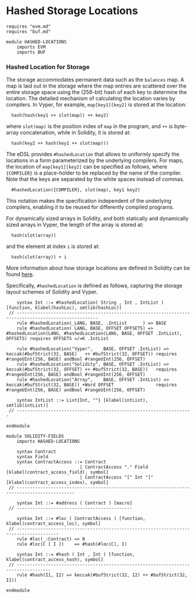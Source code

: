 Hashed Storage Locations
========================

```k
requires "evm.md"
requires "buf.md"

module HASHED-LOCATIONS
    imports EVM
    imports BUF
```

### Hashed Location for Storage

The storage accommodates permanent data such as the `balances` map.
A map is laid out in the storage where the map entries are scattered over the entire storage space using the (256-bit) hash of each key to determine the location.
The detailed mechanism of calculating the location varies by compilers.
In Vyper, for example, `map[key1][key2]` is stored at the location:

```
  hash(hash(key1 ++ slot(map)) ++ key2)
```

where `slot(map)` is the position index of `map` in the program, and `++` is byte-array concatenation, while in Solidity, it is stored at:

```
  hash(key2 ++ hash(key1 ++ slot(map)))
```

The eDSL provides `#hashedLocation` that allows to uniformly specify the locations in a form parameterized by the underlying compilers.
For maps, the location of `map[key1][key2]` can be specified as follows, where `{COMPILER}` is a place-holder to be replaced by the name of the compiler.
Note that the keys are separated by the white spaces instead of commas.

```
  #hashedLocation({COMPILER}, slot(map), key1 key2)
```

This notation makes the specification independent of the underlying compilers, enabling it to be reused for differently compiled programs.

For dynamically sized arrays in Solidity, and both statically and dynamically sized arrays in Vyper, the length of the array is stored at:

```
  hash(slot(array))
```

and the element at index `i` is stored at:

```
  hash(slot(array)) + i
```

More information about how storage locations are defined in Solidity can be found [here](https://solidity.readthedocs.io/en/v0.5.11/miscellaneous.html#layout-of-state-variables-in-storage).

Specifically, `#hashedLocation` is defined as follows, capturing the storage layout schemes of Solidity and Vyper.

```k
    syntax Int ::= #hashedLocation( String , Int , IntList ) [function, klabel(hashLoc), smtlib(hashLoc)]
 // -----------------------------------------------------------------------------------------------------
    rule #hashedLocation(_LANG, BASE, .IntList      ) => BASE
    rule #hashedLocation( LANG, BASE, OFFSET OFFSETS) => #hashedLocation(LANG, #hashedLocation(LANG, BASE, OFFSET .IntList), OFFSETS) requires OFFSETS =/=K .IntList

    rule #hashedLocation("Vyper",    BASE, OFFSET .IntList) => keccak(#bufStrict(32, BASE)   ++ #bufStrict(32, OFFSET)) requires #rangeUInt(256, BASE) andBool #rangeUInt(256, OFFSET)
    rule #hashedLocation("Solidity", BASE, OFFSET .IntList) => keccak(#bufStrict(32, OFFSET) ++ #bufStrict(32, BASE))   requires #rangeUInt(256, BASE) andBool #rangeUInt(256, OFFSET)
    rule #hashedLocation("Array",    BASE, OFFSET .IntList) => keccak(#bufStrict(32, BASE)) +Word OFFSET                requires #rangeUInt(256, BASE) andBool #rangeUInt(256, OFFSET)

    syntax IntList ::= List{Int, ""} [klabel(intList), smtlib(intList)]
 // -------------------------------------------------------------------
```

```k
endmodule
```

```k
module SOLIDITY-FIELDS
    imports HASHED-LOCATIONS

    syntax Contract
    syntax Field
    syntax ContractAccess ::= Contract
                            | ContractAccess "." Field   [klabel(contract_access_field), symbol]
                            | ContractAccess "[" Int "]" [klabel(contract_access_index), symbol]
 // --------------------------------------------------------------------------------------------

    syntax Int ::= #address ( Contract ) [macro]
 // --------------------------------------------

    syntax Int ::= #loc ( ContractAccess ) [function, klabel(contract_access_loc), symbol]
 // --------------------------------------------------------------------------------------
    rule #loc(_:Contract) => 0
    rule #loc(C [ I ])    => #hash(#loc(C), I)

    syntax Int ::= #hash ( Int , Int ) [function, klabel(contract_access_hash), symbol]
 // -----------------------------------------------------------------------------------
    rule #hash(I1, I2) => keccak(#bufStrict(32, I2) ++ #bufStrict(32, I1))

endmodule
```
